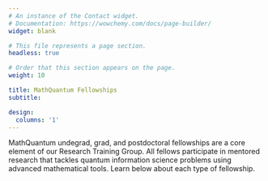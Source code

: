 ```yaml
---
# An instance of the Contact widget.
# Documentation: https://wowchemy.com/docs/page-builder/
widget: blank

# This file represents a page section.
headless: true

# Order that this section appears on the page.
weight: 10

title: MathQuantum Fellowships
subtitle:

design:
  columns: '1'
---
```

MathQuantum undegrad, grad, and postdoctoral fellowships are a core element of our Research Training Group. All fellows participate in mentored research that tackles quantum information science problems using advanced mathematical tools. Learn below about each type of fellowship.